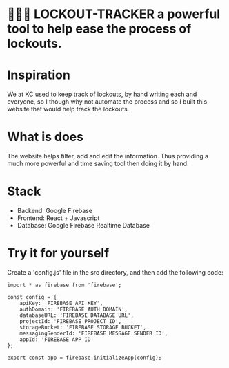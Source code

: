 # 🔑😲🖤 LOCKOUT-TRACKER a powerful tool to help ease the process of lockouts.

# Inspiration
We at KC used to keep track of lockouts, by hand writing each and everyone, so I though why not automate 
the process and so I built this website that would help track the lockouts.

# What is does
The website helps filter, add and edit the information. Thus providing a much more powerful and time saving tool
then doing it by hand.

# Stack
- Backend: Google Firebase 
- Frontend: React + Javascript
- Database: Google Firebase Realtime Database

# Try it for yourself
Create a 'config.js' file in the src directory, and then add the following code:
```
import * as firebase from 'firebase';

const config = {
    apiKey: 'FIREBASE API KEY',
    authDomain: 'FIREBASE AUTH DOMAIN',
    databaseURL: 'FIREBASE DATABASE URL',
    projectId: 'FIREBASE PROJECT ID',
    storageBucket: 'FIREBASE STORAGE BUCKET',
    messagingSenderId: 'FIREBASE MESSAGE SENDER ID',
    appId: 'FIREBASE APP ID'
};

export const app = firebase.initializeApp(config);

```
